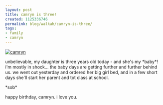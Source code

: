 ```yaml
---
layout: post
title: camryn is three!
created: 1125336746
permalink: blog/walkah/camryn-is-three/
tags:
- family
- camryn
---
```

<p>
<a href="http://www.flickr.com/photos/walkah/38225334/" title="camryn is three!"><img class="right"  src="http://photos22.flickr.com/38225334_fea68f7be3_m.jpg" alt="camryn" /></a></p>
<p>
unbelievable, my daughter is three years old today - and she's my *baby*! i'm mostly in shock... the baby days are getting further and further behind us. we went out yesterday and ordered her big girl bed, and in a few short days she'll start her parent and tot class at school.
</p>
<p>*sob*</p>
<p>happy birthday, camryn. i love you.</p>

